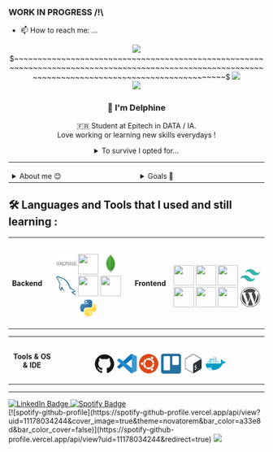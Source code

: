 <!--
**Fyfynn/Fyfynn** is a ✨ _special_ ✨ repository because its `README.md` (this file) appears on your GitHub profile.
-->
 ### WORK IN PROGRESS /!\
 - 📫 How to reach me: ...<br>

<div align="center">
<img src="https://media.giphy.com/media/RlOAlt0Qmsw4CTIELN/giphy.gif"/>
$~~~~~~~~~~~~~~~~~~~~~~~~~~~~~~~~~~~~~~~~~~~~~~~~~~~~~~~~~~~~~~~~~~~~~~~~~~~~~~~~~~~~~~~~~~~~~~~~~~~~~~~~~~~~~~~~~~~~~~~~~~~~~~~~~~~~~~~~~~~~~~~~~~~~$
<img src="https://media.giphy.com/media/9nuXRx5EfGsKc/giphy.gif"/>
</div>

<div id="header" align="center">
  <img src="https://media.giphy.com/media/QTfX9Ejfra3ZmNxh6B/giphy.gif" width="200"/>
  
   ### :wave: I'm Delphine 
 
  :fr: Student at Epitech in DATA / IA. 
  <br>
  Love working or learning new skills everydays !</br>
  
  <details><summary>To survive I opted for...</summary><img src="https://media.giphy.com/media/TjjrLK3XZkdgJRvoZJ/giphy.gif" width="200"/></details>
  </p>
  </div>
  
  
  <table>
  <tr>
    <td>
      <img width="395" height="1">
        <details><summary>About me 😊</summary> 
          <p>
          <hr />
        - 🔭 I’m currently working on Python !<br>
        - 🌱 I’m currently learning on many things !<br>
        - 🔍 I’m looking for an internship and opportunities !<br>
        - ⭐ I love draw, pixel art, video games, compose music, sew, and running sometimes !
          </p>
        </details>
    </td>
    <td>
      <img width="395" height="1">
        <details><summary>Goals 🎯</summary> 
          <p>
            <hr />
           - 💻 This week I spent my time on my first Portofolio's design !<br>
           - :books: I want to improve my knowledge of English !<br>
           - :hourglass_flowing_sand: I really want to improve my old projects !
          </p>
        </details>
    </td>
  </tr>
</table>
  
  ## :hammer_and_wrench: Languages and Tools that I used and still learning :
  
<table>
  <tr>
   <th><p>Backend</p></th>
    <td align="center">
      <img width="300" height="1">
      <p>  
       <img src="https://github.com/devicons/devicon/blob/master/icons/express/express-original-wordmark.svg" width=40px height=40px /> <img src="https://cdn.jsdelivr.net/gh/devicons/devicon/icons/nodejs/nodejs-plain-wordmark.svg" width=40px height=40px /> <img src="https://github.com/devicons/devicon/blob/master/icons/mongodb/mongodb-original.svg" width=40px height=40px /> <img src="https://github.com/devicons/devicon/blob/master/icons/mysql/mysql-plain.svg" width=40px height=40px /> <img src="https://cdn.jsdelivr.net/gh/devicons/devicon/icons/php/php-plain.svg" width=40px height=40px /> <img src="https://cdn.jsdelivr.net/gh/devicons/devicon/icons/laravel/laravel-plain.svg" width=40px height=40px /> <img src="https://github.com/devicons/devicon/blob/master/icons/python/python-original.svg" width=40px height=40px />
      </p>
    </td>
   <th><p>Frontend</p></th>
    <td align="center">
      <img width="300" height="1">
      <p>  
        <img src="https://cdn.jsdelivr.net/gh/devicons/devicon/icons/javascript/javascript-plain.svg" width=40px height=40px /> <img src="https://cdn.jsdelivr.net/gh/devicons/devicon/icons/vuejs/vuejs-original.svg" width=40px height=40px /> <img src="https://cdn.jsdelivr.net/gh/devicons/devicon/icons/vuetify/vuetify-original.svg" width=40px height=40px /> <img src="https://github.com/devicons/devicon/blob/master/icons/tailwindcss/tailwindcss-plain.svg" width=40px height=40px /> <img src="https://cdn.jsdelivr.net/gh/devicons/devicon/icons/html5/html5-plain.svg" width=40px height=40px /> <img src="https://cdn.jsdelivr.net/gh/devicons/devicon/icons/css3/css3-plain.svg" width=40px height=40px /> <img src="https://cdn.jsdelivr.net/gh/devicons/devicon/icons/bootstrap/bootstrap-plain.svg" width=40px height=40px /> <img src="https://github.com/devicons/devicon/blob/master/icons/wordpress/wordpress-plain.svg" width=40px height=40px />
      </p>
    </td>
  </tr>
</table>
<table>
 <tr>
   <th><p>Tools & OS & IDE</p></th>
    <td align="center">
      <img width="735" height="1">
      <p>  
        <img src="https://github.com/devicons/devicon/blob/master/icons/github/github-original.svg" width=40px height=40px />   <img src="https://github.com/devicons/devicon/blob/master/icons/vscode/vscode-original.svg" width=40px height=40px /> <img src="https://github.com/devicons/devicon/blob/master/icons/ubuntu/ubuntu-plain.svg" width=40px height=40px /> <img src="https://github.com/devicons/devicon/blob/master/icons/trello/trello-plain.svg" width=40px height=40px /> <img src="https://github.com/devicons/devicon/blob/master/icons/bash/bash-original.svg" width=40px height=40px /> <img src="https://github.com/devicons/devicon/blob/master/icons/docker/docker-plain.svg" width=40px height=40px />
      </p>
    </td>
  </tr>
</table>

---

<div id="badges">
    <a href="your-linkedin-URL">
      <img src="https://img.shields.io/badge/LinkedIn-blue?style=for-the-badge&logo=linkedin&logoColor=white" alt="LinkedIn Badge"/>
    </a>
    <a href="your-youtube-URL">
      <img src="https://img.shields.io/badge/Spotify-1ED760?&style=for-the-badge&logo=spotify&logoColor=white" alt="Spotify Badge"/>
    </a>
  </div>
<div>
[![spotify-github-profile](https://spotify-github-profile.vercel.app/api/view?uid=11178034244&cover_image=true&theme=novatorem&bar_color=a33e8d&bar_color_cover=false)](https://spotify-github-profile.vercel.app/api/view?uid=11178034244&redirect=true)

<img src="https://media.giphy.com/media/J61swiurHE3dZj6I5g/giphy.gif" width="200"/>
</div>

<!-- <div>

  
  https://img.shields.io/badge/Microsoft_Outlook-0078D4?style=for-the-badge&logo=microsoft-outlook&logoColor=white

  https://github.com/devicons/devicon/blob/master/icons/linkedin/linkedin-original.svg
  https://img.shields.io/badge/Gmail-D14836?style=for-the-badge&logo=gmail&logoColor=white

    <img src="" title="Git" **alt="Git" width="40" height="40"/>



</div> --!>
